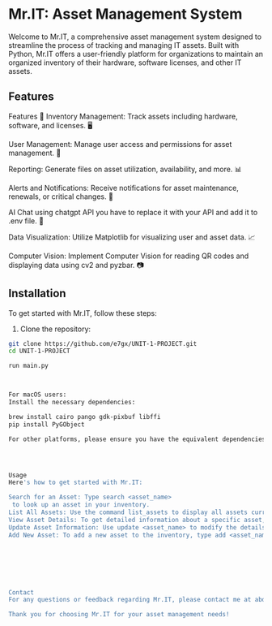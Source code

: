 # Mr.IT: Asset Management System

Welcome to Mr.IT, a comprehensive asset management system designed to streamline the process of tracking and managing IT assets. Built with Python, Mr.IT offers a user-friendly platform for organizations to maintain an organized inventory of their hardware, software licenses, and other IT assets.

## Features

Features 🚀
Inventory Management: Track assets including hardware, software, and licenses. 🖥️

User Management: Manage user access and permissions for asset management. 👤

Reporting: Generate files on asset utilization, availability, and more. 📊

Alerts and Notifications: Receive notifications for asset maintenance, renewals, or critical changes. 🔔

AI Chat using chatgpt API you have to replace it with your API and add it to .env file. 🤖

Data Visualization: Utilize Matplotlib for visualizing user and asset data. 📈

Computer Vision: Implement Computer Vision for reading QR codes and displaying data using cv2 and pyzbar. 📷



## Installation


To get started with Mr.IT, follow these steps:

1. Clone the repository:

```bash
git clone https://github.com/e7gx/UNIT-1-PROJECT.git
cd UNIT-1-PROJECT

run main.py



For macOS users:
Install the necessary dependencies:

brew install cairo pango gdk-pixbuf libffi
pip install PyGObject

For other platforms, please ensure you have the equivalent dependencies installed.




Usage
Here's how to get started with Mr.IT:

Search for an Asset: Type search <asset_name>
 to look up an asset in your inventory.
List All Assets: Use the command list_assets to display all assets currently managed by the system.
View Asset Details: To get detailed information about a specific asset, type show <asset_name>.
Update Asset Information: Use update <asset_name> to modify the details of an existing asset.
Add New Asset: To add a new asset to the inventory, type add <asset_name>.







Contact
For any questions or feedback regarding Mr.IT, please contact me at abdullah.i.alghamdi23@gmail.com.

Thank you for choosing Mr.IT for your asset management needs!

